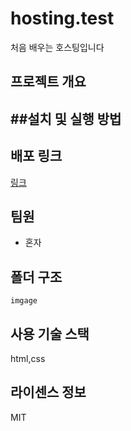 # hosting.test
처음 배우는 호스팅입니다


## 프로젝트 개요


##설치 및 실행 방법
-

## 배포 링크
<a href="http://shtmdgus.dothome.co.kr/">링크</a>

## 팀원
- 혼자

## 폴더 구조

```
imgage
```

## 사용 기술 스택

html,css

## 라이센스 정보

MIT

